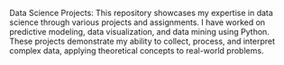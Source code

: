 Data Science Projects: This repository showcases my expertise in data science through various projects and assignments. I have worked on predictive modeling, data visualization, and data mining using Python. These projects demonstrate my ability to collect, process, and interpret complex data, applying theoretical concepts to real-world problems.
